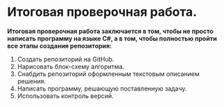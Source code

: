 # Итоговая проверочная работа. #

**Итоговая проверочная работа заключается в том, чтобы не просто написать программу на языке С#, а в том, чтобы полностью пройти все этапы создания репозитория:**

1. Создать репозиторий на GitHub.
2. Нарисовать блок-схему алгоритма.
3. Снабдить репозиторий оформленным текстовым описанием решения.
4. Написать программу, решающую поставленную задачу.
5. Использовать контроль версий.
